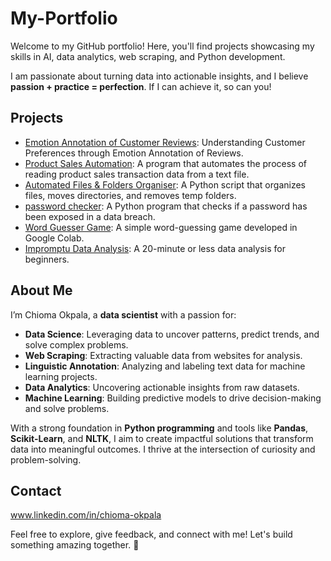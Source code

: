 # My-Portfolio
Welcome to my GitHub portfolio! Here, you'll find projects showcasing my skills in AI, data analytics, web scraping, and Python development.

I am passionate about turning data into actionable insights, and I believe **passion + practice = perfection**. If I can achieve it, so can you!


## Projects

- [Emotion Annotation of Customer Reviews](./Emotion%20Annotation%20of%20Customer%20Reviews/README.md): Understanding Customer Preferences through Emotion Annotation of Reviews.
- [Product Sales Automation](./Product%20Sales%20Automation/README.md): A program that automates the process of reading product sales transaction data from a text file.
- [Automated Files & Folders Organiser](./Automated%20Files%20&%20Folders%20Organiser/README.md): A Python script that organizes files, moves directories, and removes temp folders.
- [password checker](./password%20checker/README.md): A Python program that checks if a password has been exposed in a data breach.
- [Word Guesser Game](./word_guesser_game/README.md): A simple word-guessing game developed in Google Colab.
- [Impromptu Data Analysis](./impromptu_analysis/README.md): A 20-minute or less data analysis for beginners.


## About Me

I’m Chioma Okpala, a **data scientist** with a passion for:
- **Data Science**: Leveraging data to uncover patterns, predict trends, and solve complex problems.
- **Web Scraping**: Extracting valuable data from websites for analysis.
- **Linguistic Annotation**: Analyzing and labeling text data for machine learning projects.
- **Data Analytics**: Uncovering actionable insights from raw datasets.
- **Machine Learning**: Building predictive models to drive decision-making and solve problems.

With a strong foundation in **Python programming** and tools like **Pandas**, **Scikit-Learn**, and **NLTK**, I aim to create impactful solutions that transform data into meaningful outcomes.
I thrive at the intersection of curiosity and problem-solving.


## Contact

www.linkedin.com/in/chioma-okpala 

Feel free to explore, give feedback, and connect with me! Let's build something amazing together. 🚀
